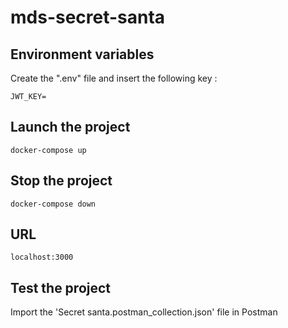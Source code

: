 # mds-secret-santa

## Environment variables
Create the ".env" file and insert the following key :
```
JWT_KEY=
```

## Launch the project
```
docker-compose up
```

## Stop the project
```
docker-compose down
```

## URL
```
localhost:3000
```

## Test the project
Import the 'Secret santa.postman_collection.json' file in Postman